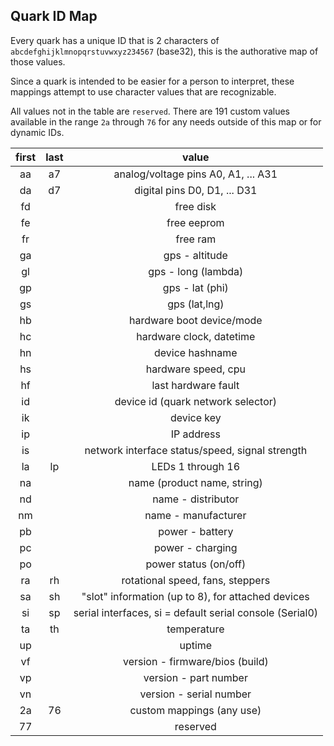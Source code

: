 ## Quark ID Map

Every quark has a unique ID that is 2 characters of `abcdefghijklmnopqrstuvwxyz234567` (base32), this is the authorative map of those values.

Since a quark is intended to be easier for a person to interpret, these mappings attempt to use character values that are recognizable.

All values not in the table are `reserved`.  There are 191 custom values available in the range `2a` through `76` for any needs outside of this map or for dynamic IDs.

| first | last | value |
|:-----:|:----:|:-----:|
| aa    | a7   | analog/voltage pins A0, A1, ... A31
| da    | d7   | digital pins D0, D1, ... D31
| fd    |      | free disk
| fe    |      | free eeprom
| fr    |      | free ram
| ga    |      | gps - altitude
| gl    |      | gps - long (lambda)
| gp    |      | gps - lat (phi)
| gs    |      | gps (lat,lng)
| hb    |      | hardware boot device/mode
| hc    |      | hardware clock, datetime
| hn    |      | device hashname
| hs    |      | hardware speed, cpu
| hf    |      | last hardware fault
| id    |      | device id (quark network selector)
| ik    |      | device key
| ip    |      | IP address
| is    |      | network interface status/speed, signal strength
| la    | lp   | LEDs 1 through 16
| na    |      | name (product name, string)
| nd    |      | name - distributor
| nm    |      | name - manufacturer
| pb    |      | power - battery
| pc    |      | power - charging
| po    |      | power status (on/off)
| ra    | rh   | rotational speed, fans, steppers
| sa    | sh   | "slot" information (up to 8), for attached devices
| si    | sp   | serial interfaces, si = default serial console (Serial0)
| ta    | th   | temperature
| up    |      | uptime
| vf    |      | version - firmware/bios (build)
| vp    |      | version - part number
| vn    |      | version - serial number
| 2a    | 76   | custom mappings (any use)
| 77    |      | reserved
